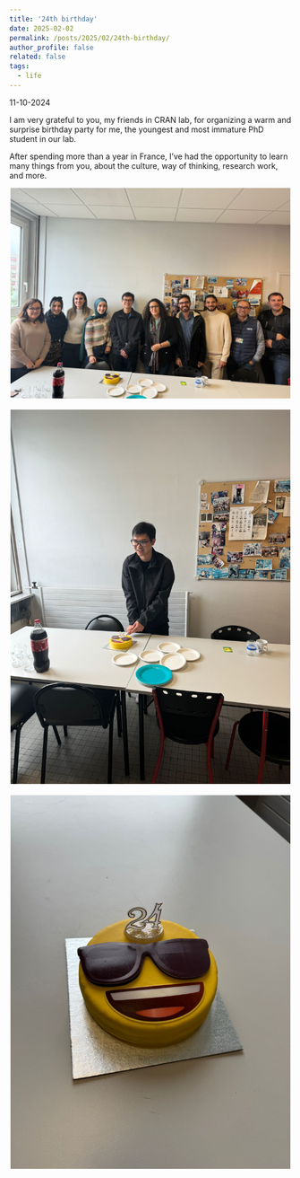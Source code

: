 ```yaml
---
title: '24th birthday'
date: 2025-02-02
permalink: /posts/2025/02/24th-birthday/
author_profile: false
related: false
tags:
  - life
---
```

11-10-2024

I am very grateful to you, my friends in CRAN lab, for organizing a warm and surprise birthday party for me, the youngest and most immature PhD student in our lab.

After spending more than a year in France, I’ve had the opportunity to learn many things from you, about the culture, way of thinking, research work, and more.

<div style="text-align: center;">
    <img src="/images/24th-birthday/image5.JPG" alt="Centered Resized Image" width="500" />
</div>
<br>  <!-- Blank line -->
<div style="text-align: center;">
    <img src="/images/24th-birthday/image4.JPG" alt="Centered Resized Image" width="500" />
</div>
<br>  <!-- Blank line -->
<div style="text-align: center;">
    <img src="/images/24th-birthday/image2.JPG" alt="Centered Resized Image" width="500" />
</div>